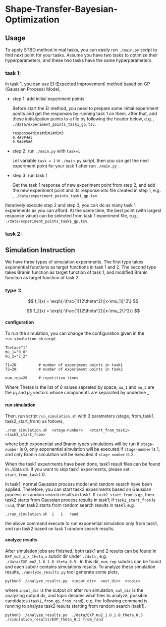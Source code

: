 # Shape-Transfer-Bayesian-Optimization

## Usage

To apply STBO method in real tasks, you can easily run `./main.py` script to find next point for your tasks. Assume you have two tasks to optimize their hyperparameters, and these two tasks have the same hyperparameters.

### task 1:

In task 1, you can use EI (Expected Improvement) method based on GP (Gaussian Process) Model,

* step 1: add initial experiment points

  Before start the EI method, you need to prepare some initial experiment points and get the responses by running task 1 on them. after that, add these initialization points to a file by following the header below, e.g. , `./data/experiment_points_task1_gp.tsv`.

  ```
  response#dim1#dim2#dim3
  0.4#3#4#5
  0.5#4#5#6
  ```
* step 2: run `./main.py` with `task=1`

  Let variable `task = 1` in `./main.py` script, then you can get the next experiment point for your task 1 after run `./main.py` .
* step 3: run task 1

  Get the task 1 response of new experiment point from step 2, and add the new experiment point and its response into file created in step 1, e.g. , `./data/experiment_points_task1_gp.tsv`.

Iteratively execute step 2 and step 3, you can do as many task 1 experiments as you can afford. At the same time, the best point (with largest response value) can be selected from task 1 experiment file, e.g. , `./data/experiment_points_task1_gp.tsv`.

### task 2:


## Simulation Instruction

We have three types of simulation experiments. The first type takes exponential functions as target functions in task 1 and 2. The second type takes Branin function as target function of task 1, and modified Branin function as target function of task 2.

### type 1:

$$
f_1(x) = \exp\{-\frac{1}{2\theta^2}\|x-\mu_1\|^2\}
$$

$$
f_2(x) = \exp\{-\frac{1}{2\theta^2}\|x-\mu_2\|^2\}
$$

#### configuration

To run the simulation, you can change the configuration given in the ``run_simulation.sh`` script.

```
Thetas="1"  
mu_1="0_0"
mu_2="2_2"

T1=20          # number of experiment points in task1 
T2=20          # number of experiment points in task2

num_rep=20     # repetition times 
```

Where Thetas is the list of $\theta$ values seprated by space, `mu_1` and `mu_2` are the $\mu_1$ and $\mu_2$ vectors whose components are separated by underline _ .

#### run simulation

Then, run script `run_simulation.sh` with 3 parameters (stage, from_task1, task2_start_from) as follows,

```
./run_simulation.sh  <stage-number>   <start_from_task1>   <task2_start_from>
```

where both exponential and Branin types simulations will be run if `stage-number` is 0, only exponential simulation will be executed if `stage-number` is 1, and only Branin simulation will be executed if `stage-number` is 2.

When the task1 experiments have been done,  task1 result files can be found in ./data dir. If you want to skip task1 experiments, please set `start_from_task1` 0.

In task1, normal Gaussian process model and random search have been applied. Therefore, you can start task2 experiments based on Gaussian process or random search results in task1. If `task2_start_from` is `gp`, then task2 starts from Gaussian process results in task1; if `task2_start_from` is `rand`, then task2 starts from random search results in task1. e.g.

```
./run_simulation.sh  1   1   rand
```

the above command execute to run exponential simulation only from task1, and run task2 based on  task 1 random search results.

#### analyze results

After simulation jobs are finished, both task1 and 2 results can be found in `EXP_mu2_x_x_theta_x` subdir dir under `./data` , e.g. `./data/EXP_mu2_1.0_1.0_theta_0.5` . In this dir, `num_rep` subdirs can be found and each subdir contains simulations results. To analyze these simulation results, `./analyze_results.py` tool generate some plots.

```
python3 ./analyze_results.py  <input_dir>  <out_dir>  <topic>
```

where `input_dir` is the output dir after run simulation, `out_dir` is the analyzing output dir, and topic decides what files to analyze, possible candidates (`task1`,  `from_gp`, `from_rand`). e.g. the following command is running to analyze task2 results starting from random search (task1).

```
python3 ./analyze_results.py  ./data/EXP_mu2_1.0_1.0_theta_0.5 ./simulation_results/EXP_theta_0.5 from_rand
```
